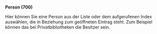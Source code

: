 **Person (700)**  
  
Hier können Sie eine Person aus der Liste oder dem aufgerufenen Index auswählen, die in Beziehung zum geöffneten Eintrag steht. Zum Beispiel können das bei Privatbibliotheken die Besitzer sein.&nbsp;